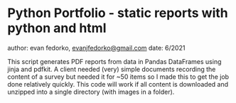 # Python Portfolio - static reports with python and html 

author: evan fedorko, evanjfedorko@gmail.com
date: 6/2021

This script generates PDF reports from data in Pandas DataFrames using jinja and pdfkit.
A client needed (very) simple documents recording the content of a survey but needed it for
~50 items so I made this to get the job done relatively quickly. This code will work if
all content is downloaded and unzipped into a single directory (with images in a folder). 
